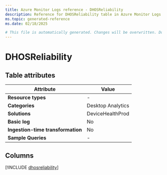 ```yaml
---
title: Azure Monitor Logs reference - DHOSReliability
description: Reference for DHOSReliability table in Azure Monitor Logs.
ms.topic: generated-reference
ms.date: 02/18/2025

# This file is automatically generated. Changes will be overwritten. Do not change this file directly.
---
```


# DHOSReliability




## Table attributes

|Attribute|Value|
|---|---|
|**Resource types**|-|
|**Categories**|Desktop Analytics|
|**Solutions**| DeviceHealthProd|
|**Basic log**|No|
|**Ingestion-time transformation**|No|
|**Sample Queries**|-|



## Columns
  
[!INCLUDE [dhosreliability](~/reusable-content/ce-skilling/azure/includes/azure-monitor/reference/tables/dhosreliability-include.md)]
